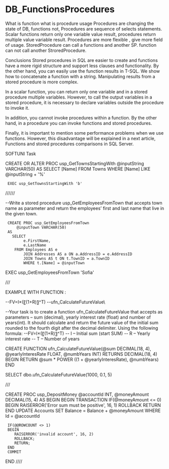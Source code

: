 # DB_FunctionsProcedures
What is function what is procedure usage
Procedures are changing the state of DB, functions not,
Procedures are sequence of selects statements.
Scalar functions return only one variable value result, 
procedures return multiple value variable  result.
Procedures are more flexible , give more field of usage.
StoredProcedure can call a functions and another SP.
function can not call another StroredProcedure.

Conclusions
Stored procedures in SQL are easier to create and functions have a more rigid structure and support less clauses and functionality. By the other hand, you can easily use the function results in T-SQL. We show how to concatenate a function with a string. Manipulating results from a stored procedure is more complex.

In a scalar function, you can return only one variable and in a stored procedure multiple variables. However, to call the output variables in a stored procedure, it is necessary to declare variables outside the procedure to invoke it.

In addition, you cannot invoke procedures within a function. By the other hand, in a procedure you can invoke functions and stored procedures.

Finally, it is important to mention some performance problems when we use functions. However, this disadvantage will be explained in a next article, Functions and stored procedures comparisons in SQL Server.

SOFTUNI Task 

CREATE OR ALTER PROC usp_GetTownsStartingWith
	    @inputString VARCHAR(50)
     AS 
	   SELECT [Name] 
	     FROM Towns
		 WHERE [Name] LIKE @inputString + '%'

     EXEC usp_GetTownsStartingWith 'b'
//////

 --Write a stored procedure usp_GetEmployeesFromTown that accepts town name as parameter and return the employees’ first and last name that live in the given town. 

	 CREATE PROC usp_GetEmployeesFromTown
	     @inputTown VARCHAR(50)
     AS 
	   SELECT 
	        e.FirstName, 
	        e.LastName 
		FROM Employees AS e
			JOIN Addresses AS a ON a.AddressID = e.AddressID
			JOIN Towns AS t ON t.TownID = a.TownID
			WHERE t.[Name] = @inputTown

   EXEC usp_GetEmployeesFromTown 'Sofia'
   
   
   ///

EXAMPLE WITH FUNCTION :

--FV=I×(〖(1+R)〗^T)
--ufn_CalculateFutureValue\


--Your task is to create a function ufn_CalculateFutureValue that accepts as parameters – sum (decimal), yearly interest rate (float) and number of years(int). It should calculate and return the future value of the initial sum rounded to the fourth digit after the decimal delimiter. Using the following formula:
--FV=I×(〖(1+R)〗^T)
--	I – Initial sum (start SUM)
--	R – Yearly interest rate
--	T – Number of years

CREATE FUNCTION ufn_CalculateFutureValue(@sum DECIMAL(18, 4), @yearlyInteresRate FLOAT, @numbYears INT)
RETURNS DECIMAL(18, 4) 
BEGIN 
    RETURN @sum * POWER ((1 + @yearlyInteresRate), @numbYears)
END 

SELECT dbo.ufn_CalculateFutureValue(1000, 0.1, 5)

///

CREATE PROC usp_DepositMoney @accountId INT, @moneyAmount DECIMAL(15, 4)
AS
BEGIN
   BEGIN TRANSACTION 
   IF(@moneyAmount <= 0)
   BEGIN
       RAISERROR('Error sum must be positive', 16, 1)
	   ROLLBACK
	   RETURN
   END
     UPDATE Accounts
	 SET Balance = Balance + @moneyAmount
	 WHERE Id = @accountId

	 IF(@@ROWCOUNT <> 1)
	 BEGIN
	    RAISERROR('invalid account', 16, 2)
		ROLLBACK;
		RETURN;
	 END 
	 COMMIT
END
////




